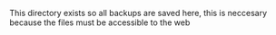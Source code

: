 This directory exists so all backups are saved here, this is neccesary because the files must be accessible to the web